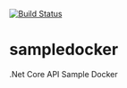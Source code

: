 [![Build Status](https://dev.azure.com/NewHRPortal/sampledocker/_apis/build/status/saikumarputta.sampledocker?branchName=master)](https://dev.azure.com/NewHRPortal/sampledocker/_build/latest?definitionId=4&branchName=master)


# sampledocker
.Net Core API Sample Docker
